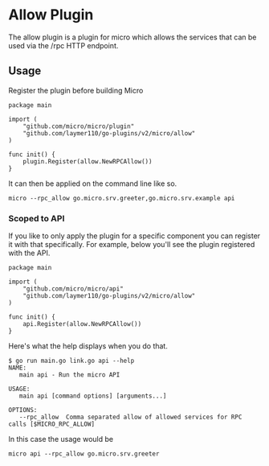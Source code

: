 # Allow Plugin

The allow plugin is a plugin for micro which allows the services that can be used via the /rpc HTTP endpoint.

## Usage

Register the plugin before building Micro

```
package main

import (
	"github.com/micro/micro/plugin"
	"github.com/laymer110/go-plugins/v2/micro/allow"
)

func init() {
	plugin.Register(allow.NewRPCAllow())
}
```

It can then be applied on the command line like so.

```
micro --rpc_allow go.micro.srv.greeter,go.micro.srv.example api
```

### Scoped to API

If you like to only apply the plugin for a specific component you can register it with that specifically. 
For example, below you'll see the plugin registered with the API.

```
package main

import (
	"github.com/micro/micro/api"
	"github.com/laymer110/go-plugins/v2/micro/allow"
)

func init() {
	api.Register(allow.NewRPCAllow())
}
```

Here's what the help displays when you do that.

```
$ go run main.go link.go api --help
NAME:
   main api - Run the micro API

USAGE:
   main api [command options] [arguments...]

OPTIONS:
   --rpc_allow 	Comma separated allow of allowed services for RPC calls [$MICRO_RPC_ALLOW]
```

In this case the usage would be

```
micro api --rpc_allow go.micro.srv.greeter
```
